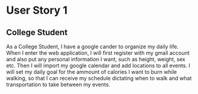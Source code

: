 <h1>User Story 1</h1>
<h2>College Student</h2>
<p>
  As a College Student, I have a google cander to organize my daily life. When I enter the web application, I will first register with my gmail account and also put any personal information I want, such as height, weight, sex etc. Then I will import my google calendar and add locations to all events. I will set my daily goal for the ammount of calories I want to burn while walking, so that I can receive my schedule dictating when to walk and what transportation to take between my events. 
</p>
